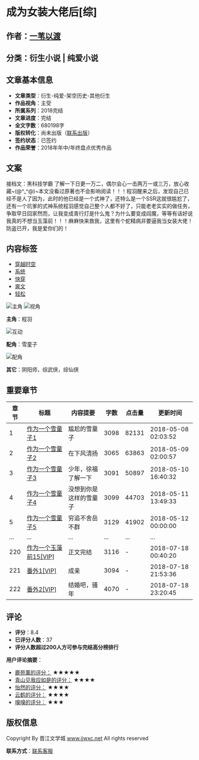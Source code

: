 # 成为女装大佬后\[综\]

## 作者：[一苇以渡](http://www.jjwxc.net/oneauthor.php?authorid=1734920)

## 分类：衍生小说 | 纯爱小说

## 文章基本信息

- **文章类型**：衍生-纯爱-架空历史-其他衍生
- **作品视角**：主受
- **所属系列**：2018完结
- **文章进度**：完结
- **全文字数**：680198字
- **版权转化**：尚未出版（[联系出版](//www.jjwxc.net/aboutus/#fragment-29)）
- **签约状态**：已签约
- **作品荣誉**：2018年年中/年终盘点优秀作品

## 文案

接档文：黑科技学霸 了解一下日更一万二，偶尔会心一击两万一或三万，放心收藏~(@^\_^@)~本文没看过原著也不会影响阅读！！！程羽醒来之后，发现自己已经不是人了因为，此时的他已经是一个式神了，还特么是一个SSR这就很尴尬了，还有一个坑爹的式神系统程羽感觉自己整个人都不好了，只能老老实实的做任务，争取早日回家然而，让我变成青行灯是什么鬼？为什么要变成阎魔，等等有话好说我真的不想当玉藻前！！！麻麻快来救我，这里有个蛇精病非要逼我当女装大佬！防盗已开，我是爱你们的！

## 内容标签

- [穿越时空](//www.jjwxc.net/bookbase.php?bq=60)
- [系统](//www.jjwxc.net/bookbase.php?bq=122)
- [快穿](//www.jjwxc.net/bookbase.php?bq=125)
- [爽文](//www.jjwxc.net/bookbase.php?bq=137)
- [轻松](//www.jjwxc.net/bookbase.php?bq=262)

![主角](//static.jjwxc.net/images/basic/main_role.png) ![视角](//static.jjwxc.net/images/basic/main_view.png)

**主角**：程羽

![互动](//static.jjwxc.net/images/basic/relation_right_to_left.png?ver=240613)

**配角**：雪童子

![配角](//static.jjwxc.net/images/basic/costar.png)

**其它**：阴阳师，综武侠，综仙侠

## 重要章节

| 章节 | 标题 | 内容提要 | 字数 | 点击量 | 更新时间 |
|------|------|----------|------|-------|---------|
| 1 | [作为一个雪童子1](http://www.jjwxc.net/onebook.php?novelid=3580390&chapterid=1) | 尴尬的雪童子 | 3098 | 82131 | 2018-05-08 02:03:52 |
| 2 | [作为一个雪童子2](http://www.jjwxc.net/onebook.php?novelid=3580390&chapterid=2) | 在下风清扬 | 3065 | 63863 | 2018-05-09 02:00:57 |
| 3 | [作为一个雪童子3](http://www.jjwxc.net/onebook.php?novelid=3580390&chapterid=3) | 少年，徐福了解一下 | 3091 | 50897 | 2018-05-10 16:40:32 |
| 4 | [作为一个雪童子4](http://www.jjwxc.net/onebook.php?novelid=3580390&chapterid=4) | 没想到你是这样的雪童子 | 3099 | 44703 | 2018-05-11 13:49:33 |
| 5 | [作为一个雪童子5](http://www.jjwxc.net/onebook.php?novelid=3580390&chapterid=5) | 穷追不舍岳不群 | 3129 | 41902 | 2018-05-12 00:00:00 |
| ... | ... | ... | ... | ... | ... |
| 220 | [作为一个玉藻前15\[VIP\]](http://www.jjwxc.net/onebook.php?novelid=3580390&chapterid=220) | 正文完结 | 3116 | - | 2018-07-18 00:40:20 |
| 221 | [番外1\[VIP\]](http://www.jjwxc.net/onebook.php?novelid=3580390&chapterid=221) | 成亲 | 3094 | - | 2018-07-18 21:53:36 |
| 222 | [番外2\[VIP\]](http://www.jjwxc.net/onebook.php?novelid=3580390&chapterid=222) | 结婚吧，骚年 | 4070 | - | 2018-07-18 23:20:45 |

## 评论

- **评分**：8.4
- **已评分人数**：37
- **评分人数超过200人方可参与完结高分榜排行**

**用户评论摘要**：

- [鹿苑薰的评分：](/onereader.php?readerid=24508768#novelreview) ★★★★★
- [青山见我应如是的评分：](/onereader.php?readerid=26016723#novelreview) ★★★★
- [怡然的评分：](/onereader.php?readerid=13565828#novelreview) ★★★★
- [云鹤的评分：](/onereader.php?readerid=20018521#novelreview) ★★★★
- [嗅嗅的评分：](/onereader.php?readerid=22819625#novelreview) ★★★

## 版权信息

Copyright By 晋江文学城 www.jjwxc.net All rights reserved

**联系方式**：[联系客服](http://help.jjwxc.net/user/contact)